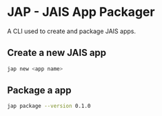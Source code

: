 # JAP - JAIS App Packager

A CLI used to create and package JAIS apps.

## Create a new JAIS app

```bash
jap new <app name>
```

## Package a app

```bash
jap package --version 0.1.0
```